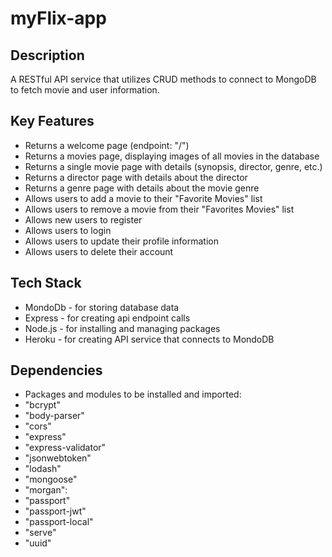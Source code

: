# myFlix-app

## Description
A RESTful API service that utilizes CRUD methods to connect to MongoDB to fetch movie and user information.

## Key Features

- Returns a welcome page (endpoint: "/")
- Returns a movies page, displaying images of all movies in the database
- Returns a single movie page with details (synopsis, director, genre, etc.)
- Returns a director page with details about the director
- Returns a genre page with details about the movie genre
- Allows users to add a movie to their "Favorite Movies" list
- Allows users to remove a movie from their "Favorites Movies" list
- Allows new users to register
- Allows users to login
- Allows users to update their profile information
- Allows users to delete their account

## Tech Stack

- MondoDb - for storing database data
- Express - for creating api endpoint calls
- Node.js - for installing and managing packages
- Heroku - for creating API service that connects to MondoDB

## Dependencies

- Packages and modules to be installed and imported:
 - "bcrypt"
 - "body-parser"
 - "cors"
 - "express"
 - "express-validator"
 - "jsonwebtoken"
 - "lodash"
 - "mongoose"
 - "morgan":
 - "passport"
 - "passport-jwt"
 - "passport-local"
 - "serve"
 - "uuid"

